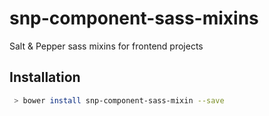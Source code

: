 # snp-component-sass-mixins
Salt &amp; Pepper sass mixins for frontend projects

## Installation 

```bash
 > bower install snp-component-sass-mixin --save
```
